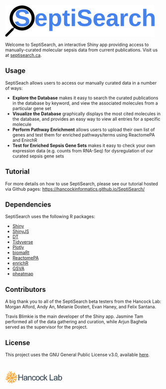 [<img src="www/septisearch.svg" height="100px">](https://septisearch.ca)

Welcome to SeptiSearch, an interactive Shiny app providing access to
manually-curated molecular sepsis data from current publications. Visit us 
at [septisearch.ca](https://septisearch.ca).

## Usage
SeptiSeach allows users to access our manually curated data in a number of ways:

- **Explore the Database** makes it easy to search the curated publications in 
the database by keyword, and view the associated molecules from a particular
gene set
- **Visualize the Database** graphically displays the most cited
molecules in the database, and provides an easy way to view all entries for a
specific molecule
- **Perform Pathway Enrichment** allows users to upload their own list of genes
and test them for enriched pathways/terms using ReactomePA and EnirchR
- **Test for Enriched Sepsis Gene Sets** makes it easy to check your own
expression data (e.g. counts from RNA-Seq) for dysregulation of our curated
sepsis gene sets

## Tutorial
For more details on how to use SeptiSearch, please see our tutorial hosted via 
Github pages:
https://hancockinformatics.github.io/SeptiSearch/

## Dependencies
SeptiSearch uses the following R packages:

- [Shiny](https://shiny.rstudio.com/)
- [ShinyJS](https://deanattali.com/shinyjs/)
- [DT](https://rstudio.github.io/DT/)
- [Tidyverse](https://www.tidyverse.org/)
- [Plotly](https://plotly.com/r/)
- [biomaRt](https://bioconductor.org/packages/biomaRt/)
- [ReactomePA](https://bioconductor.org/packages/ReactomePA)
- [enrichR](https://cran.r-project.org/package=enrichR)
- [GSVA](https://github.com/rcastelo/GSVA)
- [pheatmap](https://cran.r-project.org/package=pheatmap)

## Contributors
A big thank you to all of the SeptiSearch beta testers from the Hancock Lab:
Morgan Alford, Andy An, Melanie Dostert, Evan Haney, and Felix Santana.

Travis Blimkie is the main developer of the Shiny app. Jasmine Tam performed all
of the data gathering and curation, while Arjun Baghela served as the supervisor
for the project.

## License
This project uses the GNU General Public License v3.0, available
[here](https://github.com/hancockinformatics/SeptiSearch/blob/master/LICENSE).

<br>

[<img src="www/hancock-lab-logo.svg" height="40px">](http://cmdr.ubc.ca/bobh/)
